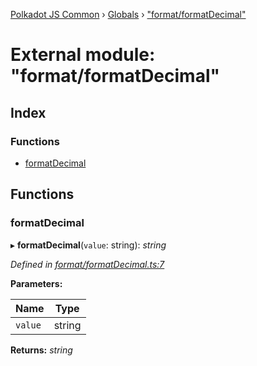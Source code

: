 [Polkadot JS Common](../README.md) › [Globals](../globals.md) › ["format/formatDecimal"](_format_formatdecimal_.md)

# External module: "format/formatDecimal"

## Index

### Functions

* [formatDecimal](_format_formatdecimal_.md#formatdecimal)

## Functions

###  formatDecimal

▸ **formatDecimal**(`value`: string): *string*

*Defined in [format/formatDecimal.ts:7](https://github.com/polkadot-js/common/blob/337c67ff/packages/util/src/format/formatDecimal.ts#L7)*

**Parameters:**

Name | Type |
------ | ------ |
`value` | string |

**Returns:** *string*
